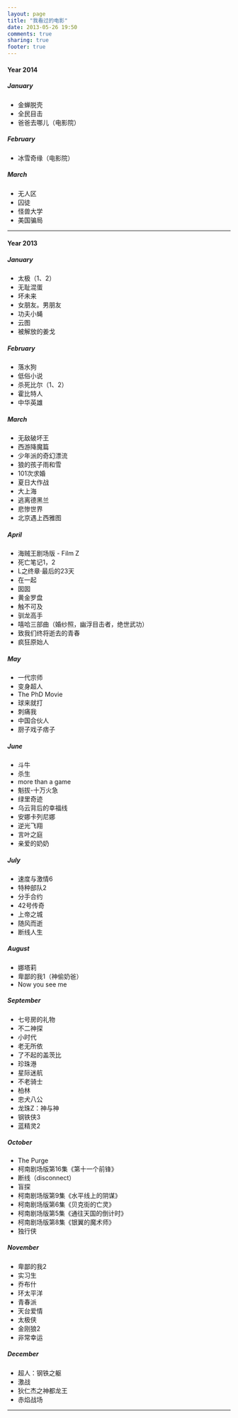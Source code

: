 ```yaml
---
layout: page
title: "我看过的电影"
date: 2013-05-26 19:50
comments: true
sharing: true
footer: true
---
```


#### Year 2014

##### January

* 金蝉脱壳
* 全民目击
* 爸爸去哪儿（电影院）

##### February

* 冰雪奇缘（电影院）

##### March

* 无人区
* 囚徒
* 怪兽大学
* 美国骗局

------

#### Year 2013

##### January

* 太极（1、2）
* 无耻混蛋
* 坏未来
* 女朋友。男朋友
* 功夫小蝇
* 云图
* 被解放的姜戈

##### February

* 落水狗
* 低俗小说
* 杀死比尔（1、2）
* 霍比特人
* 中华英雄

##### March

* 无敌破坏王
* 西游降魔篇
* 少年派的奇幻漂流
* 狼的孩子雨和雪
* 101次求婚
* 夏日大作战
* 大上海
* 逃离德黑兰
* 悲惨世界
* 北京遇上西雅图

##### April

* 海贼王剧场版 - Film Z
* 死亡笔记1，2
* L之终章·最后的23天
* 在一起
* 囡囡
* 黄金罗盘
* 触不可及
* 驯龙高手
* 嘻哈三部曲（婚纱照，幽浮目击者，绝世武功）
* 致我们终将逝去的青春
* 疯狂原始人

##### May

* 一代宗师
* 变身超人
* The PhD Movie
* 球来就打
* 刺痛我
* 中国合伙人
* 厨子戏子痞子

##### June

* 斗牛
* 杀生
* more than a game
* 魁拔-十万火急
* 绿里奇迹
* 乌云背后的幸福线
* 安娜卡列尼娜
* 逆光飞翔
* 言叶之庭
* 亲爱的奶奶

##### July

* 速度与激情6
* 特种部队2
* 分手合约
* 42号传奇
* 上帝之城
* 随风而逝
* 断线人生

##### August

* 娜塔莉
* 卑鄙的我1（神偷奶爸）
* Now you see me

##### September

* 七号房的礼物
* 不二神探
* 小时代 
* 老无所依
* 了不起的盖茨比
* 珍珠港
* 星际迷航
* 不老骑士
* 柏林
* 忠犬八公
* 龙珠Z：神与神
* 钢铁侠3
* 蓝精灵2

##### October

* The Purge
* 柯南剧场版第16集《第十一个前锋》
* 断线（disconnect）
* 盲探
* 柯南剧场版第9集《水平线上的阴谋》
* 柯南剧场版第6集《贝克街的亡灵》
* 柯南剧场版第5集《通往天国的倒计时》
* 柯南剧场版第8集《银翼的魔术师》
* 独行侠

##### November

* 卑鄙的我2
* 实习生
* 乔布什
* 环太平洋
* 青春派
* 天台爱情
* 太极侠
* 金刚狼2
* 非常幸运

##### December

* 超人：钢铁之躯
* 激战
* 狄仁杰之神都龙王
* 赤焰战场

------
